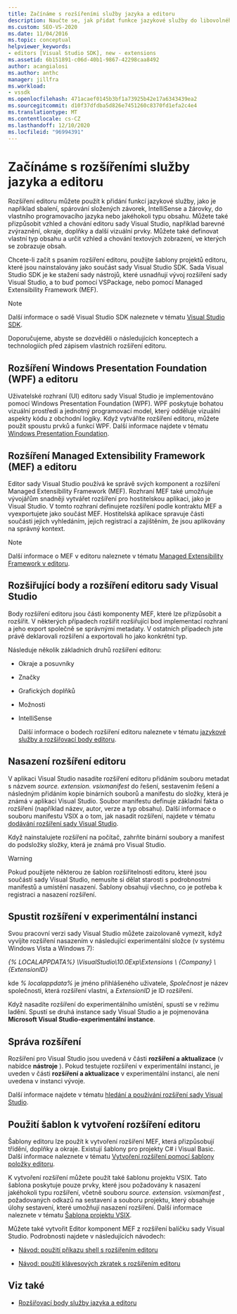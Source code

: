 ```yaml
---
title: Začínáme s rozšířeními služby jazyka a editoru
description: Naučte se, jak přidat funkce jazykové služby do libovolného typu obsahu a přizpůsobit vzhled a chování editoru sady Visual Studio.
ms.custom: SEO-VS-2020
ms.date: 11/04/2016
ms.topic: conceptual
helpviewer_keywords:
- editors [Visual Studio SDK], new - extensions
ms.assetid: 6b151891-c06d-40b1-9867-42298caa8492
author: acangialosi
ms.author: anthc
manager: jillfra
ms.workload:
- vssdk
ms.openlocfilehash: 471acaef0145b3bf1a73925b42e17a6343439ea2
ms.sourcegitcommit: d10f37dfdba5d826e7451260c8370fd1efa2c4e4
ms.translationtype: MT
ms.contentlocale: cs-CZ
ms.lasthandoff: 12/10/2020
ms.locfileid: "96994391"
---
```

# <a name="get-started-with-language-service-and-editor-extensions"></a>Začínáme s rozšířeními služby jazyka a editoru

Rozšíření editoru můžete použít k přidání funkcí jazykové služby, jako je například sbalení, spárování složených závorek, IntelliSense a žárovky, do vlastního programovacího jazyka nebo jakéhokoli typu obsahu. Můžete také přizpůsobit vzhled a chování editoru sady Visual Studio, například barevné zvýraznění, okraje, doplňky a další vizuální prvky. Můžete také definovat vlastní typ obsahu a určit vzhled a chování textových zobrazení, ve kterých se zobrazuje obsah.

 Chcete-li začít s psaním rozšíření editoru, použijte šablony projektů editoru, které jsou nainstalovány jako součást sady Visual Studio SDK. Sada Visual Studio SDK je ke stažení sady nástrojů, které usnadňují vývoj rozšíření sady Visual Studio, a to buď pomocí VSPackage, nebo pomocí Managed Extensibility Framework (MEF).

> [!NOTE]
> Další informace o sadě Visual Studio SDK naleznete v tématu [Visual Studio SDK](../extensibility/visual-studio-sdk.md).

 Doporučujeme, abyste se dozvěděli o následujících konceptech a technologiích před zápisem vlastních rozšíření editoru.

## <a name="the-windows-presentation-foundation-wpf-and-editor-extensions"></a>Rozšíření Windows Presentation Foundation (WPF) a editoru

 Uživatelské rozhraní (UI) editoru sady Visual Studio je implementováno pomocí Windows Presentation Foundation (WPF). WPF poskytuje bohatou vizuální prostředí a jednotný programovací model, který odděluje vizuální aspekty kódu z obchodní logiky. Když vytváříte rozšíření editoru, můžete použít spoustu prvků a funkcí WPF. Další informace najdete v tématu [Windows Presentation Foundation](/dotnet/framework/wpf/index).

## <a name="the-managed-extensibility-framework-mef-and-editor-extensions"></a>Rozšíření Managed Extensibility Framework (MEF) a editoru

 Editor sady Visual Studio používá ke správě svých komponent a rozšíření Managed Extensibility Framework (MEF). Rozhraní MEF také umožňuje vývojářům snadněji vytvářet rozšíření pro hostitelskou aplikaci, jako je Visual Studio. V tomto rozhraní definujete rozšíření podle kontraktu MEF a vyexportujete jako součást MEF. Hostitelská aplikace spravuje části součásti jejich vyhledáním, jejich registrací a zajištěním, že jsou aplikovány na správný kontext.

> [!NOTE]
> Další informace o MEF v editoru naleznete v tématu [Managed Extensibility Framework v editoru](../extensibility/managed-extensibility-framework-in-the-editor.md).

## <a name="visual-studio-editor-extension-points-and-extensions"></a>Rozšiřující body a rozšíření editoru sady Visual Studio

 Body rozšíření editoru jsou části komponenty MEF, které lze přizpůsobit a rozšířit. V některých případech rozšířit rozšiřující bod implementací rozhraní a jeho export společně se správnými metadaty. V ostatních případech jste právě deklarovali rozšíření a exportovali ho jako konkrétní typ.

 Následuje několik základních druhů rozšíření editoru:

- Okraje a posuvníky

- Značky

- Grafických doplňků

- Možnosti

- IntelliSense

  Další informace o bodech rozšíření editoru naleznete v tématu [jazykové služby a rozšiřovací body editoru](../extensibility/language-service-and-editor-extension-points.md).

## <a name="deploying-editor-extensions"></a>Nasazení rozšíření editoru

 V aplikaci Visual Studio nasadíte rozšíření editoru přidáním souboru metadat s názvem *source. extension. vsixmanifest* do řešení, sestavením řešení a následným přidáním kopie binárních souborů a manifestu do složky, která je známá v aplikaci Visual Studio. Soubor manifestu definuje základní fakta o rozšíření (například název, autor, verze a typ obsahu). Další informace o souboru manifestu VSIX a o tom, jak nasadit rozšíření, najdete v tématu [dodávání rozšíření sady Visual Studio](../extensibility/shipping-visual-studio-extensions.md).

 Když nainstalujete rozšíření na počítač, zahrňte binární soubory a manifest do podsložky složky, která je známá pro Visual Studio.

> [!WARNING]
> Pokud použijete některou ze šablon rozšiřitelnosti editoru, které jsou součástí sady Visual Studio, nemusíte si dělat starosti s podrobnostmi manifestů a umístění nasazení. Šablony obsahují všechno, co je potřeba k registraci a nasazení rozšíření.

## <a name="run-extensions-in-the-experimental-instance"></a>Spustit rozšíření v experimentální instanci

 Svou pracovní verzi sady Visual Studio můžete zaizolovaně vymezit, když vyvíjíte rozšíření nasazením v následující experimentální složce (v systému Windows Vista a Windows 7):

 *{% LOCALAPPDATA%} \VisualStudio\10.0Exp\Extensions \\ {Company} \\ {ExtensionID}*

 kde *% localappdata%* je jméno přihlášeného uživatele, *Společnost* je název společnosti, která rozšíření vlastní, a *ExtensionID* je ID rozšíření.

 Když nasadíte rozšíření do experimentálního umístění, spustí se v režimu ladění. Spustí se druhá instance sady Visual Studio a je pojmenována **Microsoft Visual Studio-experimentální instance**.

## <a name="manage-extensions"></a>Správa rozšíření

 Rozšíření pro Visual Studio jsou uvedená v části **rozšíření a aktualizace** (v nabídce **nástroje** ). Pokud testujete rozšíření v experimentální instanci, je uveden v části **rozšíření a aktualizace** v experimentální instanci, ale není uvedena v instanci vývoje.

 Další informace najdete v tématu [hledání a používání rozšíření sady Visual Studio](../ide/finding-and-using-visual-studio-extensions.md).

## <a name="use-templates-to-create-editor-extensions"></a>Použití šablon k vytvoření rozšíření editoru

 Šablony editoru lze použít k vytvoření rozšíření MEF, která přizpůsobují třídění, doplňky a okraje. Existují šablony pro projekty C# i Visual Basic. Další informace naleznete v tématu [Vytvoření rozšíření pomocí šablony položky editoru](../extensibility/creating-an-extension-with-an-editor-item-template.md).

 K vytvoření rozšíření můžete použít také šablonu projektu VSIX. Tato šablona poskytuje pouze prvky, které jsou požadovány k nasazení jakéhokoli typu rozšíření, včetně souboru *source. extension. vsixmanifest* , požadovaných odkazů na sestavení a souboru projektu, který obsahuje úlohy sestavení, které umožňují nasazení rozšíření. Další informace naleznete v tématu [Šablona projektu VSIX](../extensibility/vsix-project-template.md).

 Můžete také vytvořit Editor komponent MEF z rozšíření balíčku sady Visual Studio. Podrobnosti najdete v následujících návodech:

- [Návod: použití příkazu shell s rozšířením editoru](../extensibility/walkthrough-using-a-shell-command-with-an-editor-extension.md)

- [Návod: použití klávesových zkratek s rozšířením editoru](../extensibility/walkthrough-using-a-shortcut-key-with-an-editor-extension.md)

## <a name="see-also"></a>Viz také

- [Rozšiřovací body služby jazyka a editoru](../extensibility/language-service-and-editor-extension-points.md)
